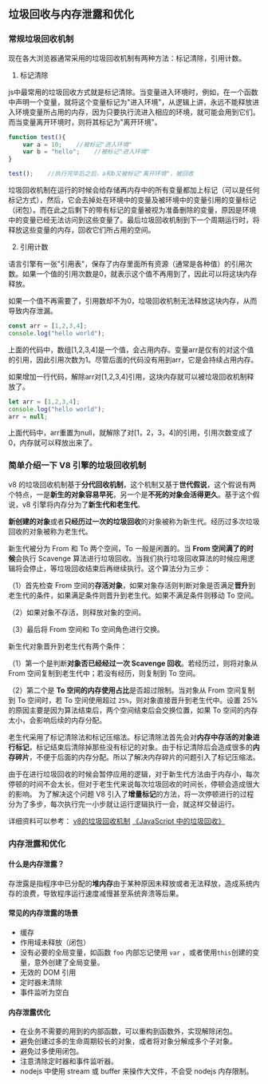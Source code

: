 ## 垃圾回收与内存泄露和优化
### 常规垃圾回收机制


现在各大浏览器通常采用的垃圾回收机制有两种方法：标记清除，引用计数。

1. 标记清除

js中最常用的垃圾回收方式就是标记清除。当变量进入环境时，例如，在一个函数中声明一个变量，就将这个变量标记为"进入环境"，从逻辑上讲，永远不能释放进入环境变量所占用的内存，因为只要执行流进入相应的环境，就可能会用到它们。而当变量离开环境时，则将其标记为"离开环境"。

```js
function test(){
    var a = 10;    //被标记"进入环境"
    var b = "hello";    //被标记"进入环境"
}

test();    //执行完毕后之后，a和b又被标记"离开环境"，被回收
```
垃圾回收机制在运行的时候会给存储再内存中的所有变量都加上标记（可以是任何标记方式），然后，它会去掉处在环境中的变量及被环境中的变量引用的变量标记（闭包）。而在此之后剩下的带有标记的变量被视为准备删除的变量，原因是环境中的变量已经无法访问到这些变量了。最后垃圾回收机制到下一个周期运行时，将释放这些变量的内存，回收它们所占用的空间。



2. 引用计数

语言引擎有一张"引用表"，保存了内存里面所有资源（通常是各种值）的引用次数。如果一个值的引用次数是0，就表示这个值不再用到了，因此可以将这块内存释放。

如果一个值不再需要了，引用数却不为0，垃圾回收机制无法释放这块内存，从而导致内存泄漏。
```js
const arr = [1,2,3,4];
console.log("hello world");
```
上面的代码中，数组[1,2,3,4]是一个值，会占用内存。变量arr是仅有的对这个值的引用，因此引用次数为1。尽管后面的代码没有用到arr，它是会持续占用内存。

如果增加一行代码，解除arr对[1,2,3,4]引用，这块内存就可以被垃圾回收机制释放了。
```js
let arr = [1,2,3,4];
console.log("hello world");
arr = null;
```
上面代码中，arr重置为null，就解除了对[1，2，3，4]的引用，引用次数变成了0，内存就可以释放出来了。


### 简单介绍一下 V8 引擎的垃圾回收机制

v8 的垃圾回收机制基于**分代回收机制**，这个机制又基于**世代假说**，这个假说有两个特点，一是**新生的对象容易早死**，另一个是**不死的对象会活得更久**。基于这个假说，v8 引擎将内存分为了**新生代和老生代**。

**新创建的对象**或者**只经历过一次的垃圾回收**的对象被称为新生代。经历过多次垃圾回收的对象被称为老生代。

新生代被分为 From 和 To 两个空间，To 一般是闲置的。当 **From 空间满了的时候**会执行 Scavenge 算法进行垃圾回收。当我们执行垃圾回收算法的时候应用逻辑将会停止，等垃圾回收结束后再继续执行。这个算法分为三步：

（1）首先检查 From 空间的**存活对象**，如果对象存活则判断对象是否满足**晋升**到老生代的条件，如果满足条件则晋升到老生代。如果不满足条件则移动 To 空间。

（2）如果对象不存活，则释放对象的空间。

（3）最后将 From 空间和 To 空间角色进行交换。

新生代对象晋升到老生代有两个条件：

（1）第一个是判断**对象否已经经过一次 Scavenge 回收**。若经历过，则将对象从 From 空间复制到老生代中；若没有经历，则复制到 To 空间。

（2）第二个是 **To 空间的内存使用占比**是否超过限制。当对象从 From 空间复制到 To 空间时，若 To 空间使用超过 `25%`，则对象直接晋升到老生代中。设置 25% 的原因主要是因为算法结束后，两个空间结束后会交换位置，如果 To 空间的内存太小，会影响后续的内存分配。

老生代采用了标记清除法和标记压缩法。标记清除法首先会对**内存中存活的对象进行标记**，标记结束后清除掉那些没有标记的对象。由于标记清除后会造成很多的**内存碎片**，不便于后面的内存分配。所以了解决内存碎片的问题引入了标记压缩法。

由于在进行垃圾回收的时候会暂停应用的逻辑，对于新生代方法由于内存小，每次停顿的时间不会太长，但对于老生代来说每次垃圾回收的时间长，停顿会造成很大的影响。 为了解决这个问题 V8 引入了**增量标记**的方法，将一次停顿进行的过程分为了多步，每次执行完一小步就让运行逻辑执行一会，就这样交替运行。


详细资料可以参考： [v8的垃圾回收机制](https://blog.csdn.net/wu_xianqiang/article/details/90736087) [《JavaScript 中的垃圾回收》](https://zhuanlan.zhihu.com/p/23992332)



### 内存泄露和优化

#### 什么是内存泄露？

存泄露是指程序中已分配的**堆内存**由于某种原因未释放或者无法释放，造成系统内存的浪费，导致程序运行速度减慢甚至系统奔溃等后果。

#### 常见的内存泄露的场景

- 缓存
- 作用域未释放（闭包）
- 没有必要的全局变量，如函数 `foo` 内部忘记使用 `var` ，或者使用`this`创建的变量，意外创建了全局变量。
- 无效的 DOM 引用
- 定时器未清除
- 事件监听为空白

#### 内存泄露优化

- 在业务不需要的用到的内部函数，可以重构到函数外，实现解除闭包。
- 避免创建过多的生命周期较长的对象，或者将对象分解成多个子对象。
- 避免过多使用闭包。
- 注意清除定时器和事件监听器。
- nodejs 中使用 stream 或 buffer 来操作大文件，不会受 nodejs 内存限制。



